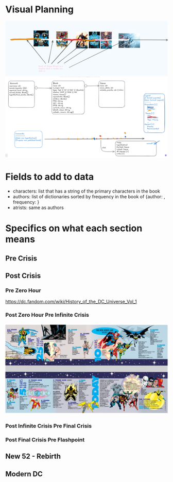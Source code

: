 # Visual Planning 
![alt text](image-2.png)
![alt text](image-3.png)

# Fields to add to data

- characters: list that has a string of the primary characters in the book
- authors: list of dictionaries sorted by frequency in the book of {author: <string>, frequency: <number>}
- atrists: same as authors  

# Specifics on what each section means
## Pre Crisis 

## Post Crisis 
### Pre Zero Hour 
https://dc.fandom.com/wiki/History_of_the_DC_Universe_Vol_1 

### Post Zero Hour Pre Infinite Crisis 
![alt text](image.png)

### Post Infinite Crisis Pre Final Crisis 

### Post Final Crisis Pre Flashpoint 

## New 52 - Rebirth 

## Modern DC 